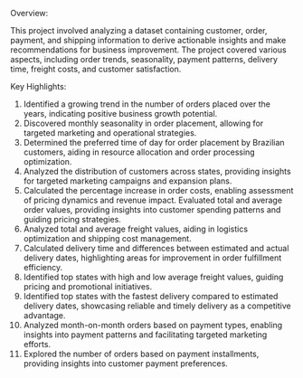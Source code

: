 Overview:

This project involved analyzing a dataset containing customer, order, payment, and shipping information to derive actionable insights and make recommendations for business improvement. The project covered various aspects, including order trends, seasonality, payment patterns, delivery time, freight costs, and customer satisfaction.

Key Highlights:

1. Identified a growing trend in the number of orders placed over the years, indicating positive business growth potential.
2. Discovered monthly seasonality in order placement, allowing for targeted marketing and operational strategies.
3. Determined the preferred time of day for order placement by Brazilian customers, aiding in resource allocation and order processing optimization.
4. Analyzed the distribution of customers across states, providing insights for targeted marketing campaigns and expansion plans.
5. Calculated the percentage increase in order costs, enabling assessment of pricing dynamics and revenue impact.
Evaluated total and average order values, providing insights into customer spending patterns and guiding pricing strategies.
6. Analyzed total and average freight values, aiding in logistics optimization and shipping cost management.
7. Calculated delivery time and differences between estimated and actual delivery dates, highlighting areas for improvement in order fulfillment efficiency.
8. Identified top states with high and low average freight values, guiding pricing and promotional initiatives.
9. Identified top states with the fastest delivery compared to estimated delivery dates, showcasing reliable and timely delivery as a competitive advantage.
10. Analyzed month-on-month orders based on payment types, enabling insights into payment patterns and facilitating targeted marketing efforts.
11. Explored the number of orders based on payment installments, providing insights into customer payment preferences.
